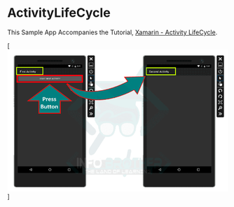 # ActivityLifeCycle
This Sample App Accompanies the Tutorial, 
[Xamarin - Activity LifeCycle](http://www.infobrother.com/Tutorial/Xamarin/Xamarin-activity-lifecycle).

[ ![](images/activity-changes.png)]
